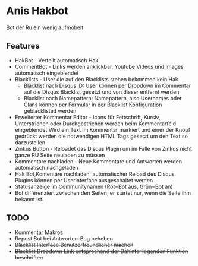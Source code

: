 # Anis Hakbot

Bot der Ru ein wenig aufmöbelt

## Features 
* HakBot - Verteilt automatisch Hak 
* CommentBot - Links werden anklickbar, Youtube Videos und Images automatisch eingeblendet 
* Blacklists - User die auf den Blacklists stehen bekommen kein Hak 
	* Blacklist nach Disqus ID: User können per Dropdown im Commentar auf die Disqus Blacklist gesetzt und von dieser entfernt werden 
	* Blacklist nach Namepattern: Namepattern, also Usernames oder Clans können per Formular in der Blacklist Konfiguration geblacklisted werden 
* Erweiterter Kommentar Editor - Icons für Fettschrift, Kursiv, Unterstrichen oder Durchgestrichen werden beim Kommentarfeld eingeblendet Wird ein Text im Kommentar markiert und einer der Knöpf gedrückt werden die notwendigen HTML Tags gesetzt um den Text so darzustellen 
* Zinkus Button - Reloadet das Disqus Plugin um im Falle von Zinkus nicht ganze RU Seite neuladen zu müssen 
* Kommentare nachladen - Neue Kommentare und Antworten werden automatisch nachgeladen 
* Hak Bot,Komentare nachladen, automatischer Reload des Disqus Plugins können per Userinterface ausgeschaltet werden 
* Statusanzeige im Communitynamen (Rot=Bot aus, Grün=Bot an) 
* Bot differenziert zwischen den Seiten, er startet nur, wenn die Seite ihm bekannt ist.

## TODO

* Kommentar Makros
* Repost Bot bei Antworten-Bug beheben
* ~~Blacklist Interface Benutzerfreundlicher machen~~
* ~~Blacklist Dropdown Link entsprechend der Dahinterliegenden Funktion beschriften~~
